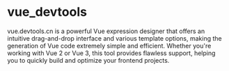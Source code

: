 # vue_devtools
vue.devtools.cn is a powerful Vue expression designer that offers an intuitive drag-and-drop interface and various template options, making the generation of Vue code extremely simple and efficient. Whether you're working with Vue 2 or Vue 3, this tool provides flawless support, helping you to quickly build and optimize your frontend projects.
